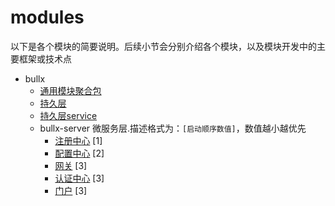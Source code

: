 # modules
以下是各个模块的简要说明。后续小节会分别介绍各个模块，以及模块开发中的主要框架或技术点
- bullx  
  - [通用模块聚合包](modules\bullx-common.md)
  - [持久层](modules\bullx-persist.md)
  - [持久层service](modules\bullx-service.md) 
  - bullx-server  微服务层.描述格式为：`[启动顺序数值]`，数值越小越优先  
    - [注册中心](modules\bullx-service\bullx-eureka.md)  [1]  
    - [配置中心](modules\bullx-service\bullx-config.md)  [2]  
    - [网关](modules\bullx-service\bullx-gateway.md)  [3]  
    - [认证中心](modules\bullx-service\bullx-auth.md)  [3]  
    - [门户](modules\bullx-service\bullx-portal.md)  [3]  
 
